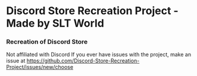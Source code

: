 # Discord Store Recreation Project - Made by SLT World
### Recreation of Discord Store
Not affiliated with Discord
If you ever have issues with the project, make an issue at https://github.com/Discord-Store-Recreation-Project/issues/new/choose
